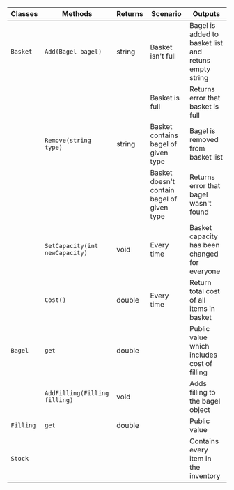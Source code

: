 | Classes         | Methods                         |  Returns  | Scenario               | Outputs					   | 
|-----------------|---------------------------------|-----------|-------------------------|----------------------------|
| `Basket`	| `Add(Bagel bagel)`					| string	| Basket isn't full								| Bagel is added to basket list and retuns empty string | 
|			| 										| 			| Basket is full								| Returns error that basket is full  | 
|			| `Remove(string type)`					| string	| Basket contains bagel	of given type			| Bagel is removed from basket list  | 
|			|										|			| Basket doesn't contain bagel of given type	| Returns error that bagel wasn't found | 
|			| `SetCapacity(int newCapacity)`		| void		| Every time									| Basket capacity has been changed for everyone|
|			| `Cost()`								| double	| Every time									| Return total cost of all items in basket|
| `Bagel`	| `get`									| double	|												| Public value which includes cost of filling|
|			| `AddFilling(Filling filling)`			| void		|												| Adds filling to the bagel object|
| `Filling`	| `get`									| double	|												| Public value|
| `Stock`	|										|			|												| Contains every item in the inventory|
